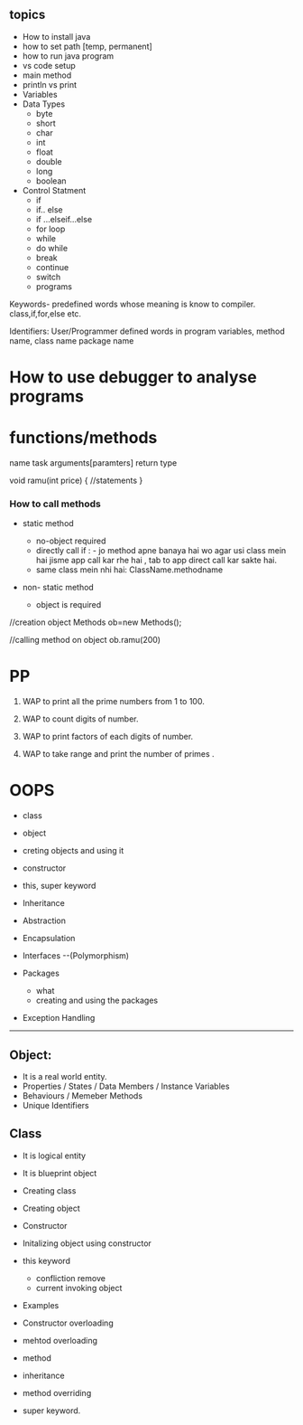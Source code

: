 ## topics

- How to install java
- how to set path [temp, permanent]
- how to run java program
- vs code setup
- main method
- println vs print
- Variables
- Data Types
  - byte
  - short
  - char
  - int
  - float
  - double
  - long
  - boolean
- Control Statment
  - if
  - if.. else
  - if ...elseif...else
  - for loop
  - while
  - do while
  - break
  - continue
  - switch
  - programs

Keywords- predefined words whose meaning is know to compiler.
class,if,for,else etc.

Identifiers: User/Programmer defined words in program
variables,
method name,
class name
package name

# How to use debugger to analyse programs

# functions/methods

name
task
arguments[paramters]
return type

void ramu(int price)
{
//statements
}

### How to call methods

- static method

  - no-object required
  - directly call if : - jo method apne banaya hai wo agar usi class mein hai jisme app call kar rhe hai , tab to app direct call kar sakte hai.
  - same class mein nhi hai:
    ClassName.methodname

- non- static method
  - object is required

//creation object
Methods ob=new Methods();

//calling method on object
ob.ramu(200)

# PP

1. WAP to print all the prime numbers from 1 to 100.
2. WAP to count digits of number.
3. WAP to print factors of each digits of number.

4. WAP to take range and print the number of primes .

# OOPS

- class
- object
- creting objects and using it
- constructor
- this, super keyword
- Inheritance
- Abstraction
- Encapsulation
- Interfaces --(Polymorphism)

- Packages

  - what
  - creating and using the packages

- Exception Handling

---

## Object:

- It is a real world entity.
- Properties / States / Data Members / Instance Variables
- Behaviours / Memeber Methods
- Unique Identifiers

## Class

- It is logical entity
- It is blueprint object

- Creating class
- Creating object
- Constructor
- Initalizing object using constructor
- this keyword

  - confliction remove
  - current invoking object

- Examples

- Constructor overloading
- mehtod overloading
- method
- inheritance
- method overriding
- super keyword.
